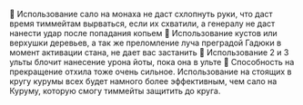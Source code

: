 :small_orange_diamond: Использование сало на монаха не даст схлопнуть руки, что даст время тиммейтам вырваться, если их схватили, а генералу не даст нанести удар после попадания копьем
:small_orange_diamond: Использование кустов или верхушки деревьев, а так же преломление луча преградой Гадюки в момент активации стана, не дает вас застанить
:small_orange_diamond: Использование 2 и 3 ульты блочит нанесение урона йоты, пока она в ульте
:small_orange_diamond: Способность на прекращение отхила тоже очень сильное. Использование на стоящих в кругу курумы всех будет намного более эффективным, чем сало на Куруму, которую смогу тиммейты защитить до круга.